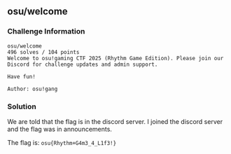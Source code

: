 ## **osu/welcome**

### **Challenge Information**

```
osu/welcome
496 solves / 104 points
Welcome to osu!gaming CTF 2025 (Rhythm Game Edition). Please join our Discord for challenge updates and admin support.

Have fun!

Author: osu!gang
```
### **Solution**

We are told that the flag is in the discord server. I joined the discord server and the flag was in announcements.

The flag is: `osu{Rhythm+G4m3_4_L1f3!}`